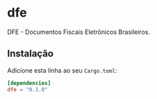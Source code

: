 # dfe

DFE - Documentos Fiscais Eletrônicos Brasileiros.

## Instalação

Adicione esta linha ao seu `Cargo.toml`:

```toml
[dependencies]
dfe = "0.1.0"